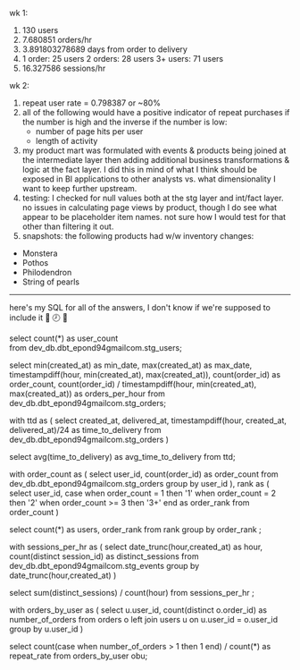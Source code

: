 wk 1:
1) 130 users
2) 7.680851 orders/hr
3) 3.891803278689 days from order to delivery
4) 1 order: 25 users 2 orders: 28 users 3+ users: 71 users
5) 16.327586 sessions/hr


wk 2:
1) repeat user rate = 0.798387 or ~80%
2) all of the following would have a positive indicator of repeat purchases if the number is high and the inverse if the number is low:
    - number of page hits per user
    - length of activity
3) my product mart was formulated with events & products being joined at the intermediate layer then adding additional business transformations & logic at the fact layer.  I did this in mind of what I think should be exposed in BI applications to other analysts vs. what dimensionality I want to keep further upstream.
4) testing: I checked for null values both at the stg layer and int/fact layer.  no issues in calculating page views by product, though I do see what appear to be placeholder item names.  not sure how I would test for that other than filtering it out. 
5) snapshots: 
the following products had w/w inventory changes:
- Monstera
- Pothos
- Philodendron
- String of pearls

-----------------

here's my SQL for all of the answers, I don't know if we're supposed to include it 👛 🕗 🚨

select
    count(*) as user_count    
from
    dev_db.dbt_epond94gmailcom.stg_users;

    
select
    min(created_at) as min_date,
    max(created_at) as max_date,
    timestampdiff(hour, min(created_at), max(created_at)),
    count(order_id) as order_count,
    count(order_id) / timestampdiff(hour, min(created_at), max(created_at)) as orders_per_hour
from
    dev_db.dbt_epond94gmailcom.stg_orders;


with
ttd
as
(
select
    created_at,
    delivered_at,
    timestampdiff(hour, created_at, delivered_at)/24 as time_to_delivery
from
    dev_db.dbt_epond94gmailcom.stg_orders
)

select
    avg(time_to_delivery) as avg_time_to_delivery
from
    ttd;

with
order_count
as
(
select
    user_id,
    count(order_id) as order_count
from
    dev_db.dbt_epond94gmailcom.stg_orders
group by
    user_id
),
rank
as
(
select
    user_id,
    case
        when order_count = 1 then '1'
        when order_count = 2 then '2'
        when order_count >= 3 then '3+'
    end as order_rank
from
    order_count
)

select
    count(*) as users,
    order_rank
from
    rank
group by
    order_rank
;

with
sessions_per_hr
as
(
select
    date_trunc(hour,created_at) as hour,
    count(distinct session_id) as distinct_sessions
from
    dev_db.dbt_epond94gmailcom.stg_events
group by
    date_trunc(hour,created_at)
)

select
    sum(distinct_sessions) / count(hour)
from
    sessions_per_hr
;

with 
orders_by_user
as
(
select
    u.user_id,
    count(distinct o.order_id) as number_of_orders
from
    orders o
left join
    users u on u.user_id = o.user_id
group by
    u.user_id
)

select
    count(case when number_of_orders > 1 then 1 end) / count(*) as repeat_rate
from
    orders_by_user obu;